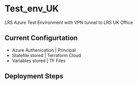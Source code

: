 # Test_env_UK
LRS Azure Test Environment with VPN tunnel to LRS UK Office



## Current Configurtation
* Azure Authenication | Principal
* Statefile stored    | Terraform Cloud
* Variables stored    | TF Files

## Deployment Steps

